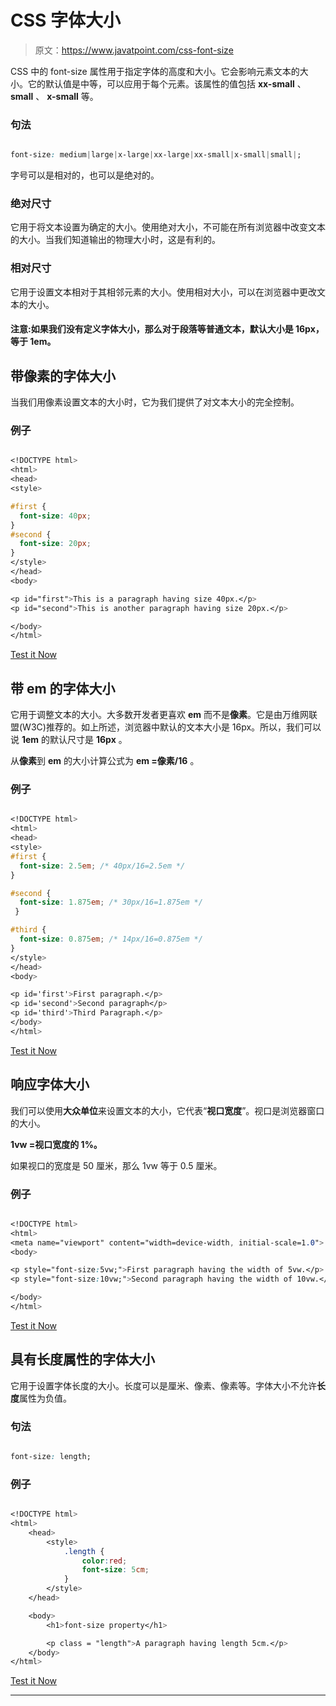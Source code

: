 # CSS 字体大小

> 原文：<https://www.javatpoint.com/css-font-size>

CSS 中的 font-size 属性用于指定字体的高度和大小。它会影响元素文本的大小。它的默认值是中等，可以应用于每个元素。该属性的值包括 **xx-small** 、 **small** 、 **x-small** 等。

### 句法

```css

font-size: medium|large|x-large|xx-large|xx-small|x-small|small|;

```

字号可以是相对的，也可以是绝对的。

### 绝对尺寸

它用于将文本设置为确定的大小。使用绝对大小，不可能在所有浏览器中改变文本的大小。当我们知道输出的物理大小时，这是有利的。

### 相对尺寸

它用于设置文本相对于其相邻元素的大小。使用相对大小，可以在浏览器中更改文本的大小。

#### 注意:如果我们没有定义字体大小，那么对于段落等普通文本，默认大小是 16px，等于 1em。

## 带像素的字体大小

当我们用像素设置文本的大小时，它为我们提供了对文本大小的完全控制。

### 例子

```css

<!DOCTYPE html>
<html>
<head>
<style>

#first {
  font-size: 40px;
}
#second {
  font-size: 20px;
}
</style>
</head>
<body>

<p id="first">This is a paragraph having size 40px.</p>
<p id="second">This is another paragraph having size 20px.</p>

</body>
</html>

```

[Test it Now](https://www.javatpoint.com/oprweb/test.jsp?filename=CSSFontsize1)

## 带 em 的字体大小

它用于调整文本的大小。大多数开发者更喜欢 **em** 而不是**像素**。它是由万维网联盟(W3C)推荐的。如上所述，浏览器中默认的文本大小是 16px。所以，我们可以说 **1em** 的默认尺寸是 **16px** 。

从**像素**到 **em** 的大小计算公式为 **em =像素/16** 。

### 例子

```css

<!DOCTYPE html>
<html>
<head>
<style>
#first {
  font-size: 2.5em; /* 40px/16=2.5em */
}

#second {
  font-size: 1.875em; /* 30px/16=1.875em */
 }

#third {
  font-size: 0.875em; /* 14px/16=0.875em */
}
</style>
</head>
<body>

<p id='first'>First paragraph.</p>
<p id='second'>Second paragraph</p>
<p id='third'>Third Paragraph.</p>
</body>
</html>

```

[Test it Now](https://www.javatpoint.com/oprweb/test.jsp?filename=CSSFontsize2)

## 响应字体大小

我们可以使用**大众单位**来设置文本的大小，它代表“**视口宽度**”。视口是浏览器窗口的大小。

**1vw =视口宽度的 1%。**

如果视口的宽度是 50 厘米，那么 1vw 等于 0.5 厘米。

### 例子

```css

<!DOCTYPE html>
<html>
<meta name="viewport" content="width=device-width, initial-scale=1.0">
<body>

<p style="font-size:5vw;">First paragraph having the width of 5vw.</p>
<p style="font-size:10vw;">Second paragraph having the width of 10vw.</p>

</body>
</html>

```

[Test it Now](https://www.javatpoint.com/oprweb/test.jsp?filename=CSSFontsize3)

## 具有长度属性的字体大小

它用于设置字体长度的大小。长度可以是厘米、像素、像素等。字体大小不允许**长度**属性为负值。

### 句法

```css

font-size: length;

```

### 例子

```css

<!DOCTYPE html> 
<html> 
    <head> 
        <style> 
            .length { 
                color:red; 
                font-size: 5cm; 
            } 
        </style> 
    </head> 

    <body> 
        <h1>font-size property</h1> 

        <p class = "length">A paragraph having length 5cm.</p> 
    </body> 
</html>  

```

[Test it Now](https://www.javatpoint.com/oprweb/test.jsp?filename=CSSFontsize4)

* * *